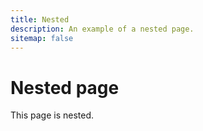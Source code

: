 ```yaml
---
title: Nested
description: An example of a nested page.
sitemap: false
---
```


# Nested page

This page is nested.
